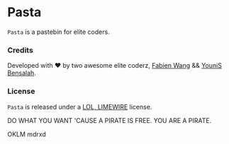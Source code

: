 # Pasta

`Pasta` is a pastebin for elite coders.

### Credits

Developed with &hearts; by two awesome elite coderz, [Fabien Wang](mailto:fabienwang@eliteheberg.fr) &amp;&amp; [YouniS Bensalah](mailto:younishd@eliteheberg.fr).

### License

`Pasta` is released under a [LOL, LIMEWIRE](http://cristgaming.com/pirate.swf) license.

DO WHAT YOU WANT 'CAUSE A PIRATE IS FREE. YOU ARE A PIRATE.

OKLM
mdrxd